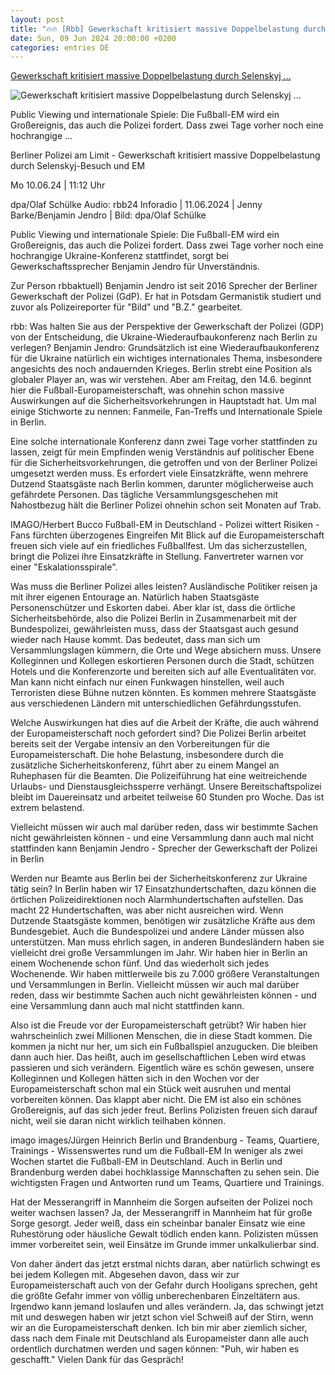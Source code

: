 ```yaml
---
layout: post
title: "🔥🔥 [Rbb] Gewerkschaft kritisiert massive Doppelbelastung durch Selenskyj ..."
date: Sun, 09 Jun 2024 20:00:00 +0200
categories: entries DE
---
```

[Gewerkschaft kritisiert massive Doppelbelastung durch Selenskyj ...](https://www.rbb24.de/politik/beitrag/2024/06/gewerkschaft-polizei-berlin-einsaetze-em-ukraine-konferenz.html)

![Gewerkschaft kritisiert massive Doppelbelastung durch Selenskyj ...](https://www.rbb24.de/content/dam/rbb/rbb/rbb24/2024/2024_06/dpa-account/polizisten-berlin.jpg.jpg/size=708x398.jpg)

Public Viewing und internationale Spiele: Die Fußball-EM wird ein Großereignis, das auch die Polizei fordert. Dass zwei Tage vorher noch eine hochrangige ...

Berliner Polizei am Limit - Gewerkschaft kritisiert massive Doppelbelastung durch Selenskyj-Besuch und EM

Mo 10.06.24 | 11:12 Uhr

dpa/Olaf Schülke Audio: rbb24 Inforadio | 11.06.2024 | Jenny Barke/Benjamin Jendro | Bild: dpa/Olaf Schülke

Public Viewing und internationale Spiele: Die Fußball-EM wird ein Großereignis, das auch die Polizei fordert. Dass zwei Tage vorher noch eine hochrangige Ukraine-Konferenz stattfindet, sorgt bei Gewerkschaftssprecher Benjamin Jendro für Unverständnis.

Zur Person rbbaktuell) Benjamin Jendro ist seit 2016 Sprecher der Berliner Gewerkschaft der Polizei (GdP). Er hat in Potsdam Germanistik studiert und zuvor als Polizeireporter für "Bild" und "B.Z." gearbeitet.

rbb: Was halten Sie aus der Perspektive der Gewerkschaft der Polizei (GDP) von der Entscheidung, die Ukraine-Wiederaufbaukonferenz nach Berlin zu verlegen? Benjamin Jendro: Grundsätzlich ist eine Wiederaufbaukonferenz für die Ukraine natürlich ein wichtiges internationales Thema, insbesondere angesichts des noch andauernden Krieges. Berlin strebt eine Position als globaler Player an, was wir verstehen. Aber am Freitag, den 14.6. beginnt hier die Fußball-Europameisterschaft, was ohnehin schon massive Auswirkungen auf die Sicherheitsvorkehrungen in Hauptstadt hat. Um mal einige Stichworte zu nennen: Fanmeile, Fan-Treffs und Internationale Spiele in Berlin.

Eine solche internationale Konferenz dann zwei Tage vorher stattfinden zu lassen, zeigt für mein Empfinden wenig Verständnis auf politischer Ebene für die Sicherheitsvorkehrungen, die getroffen und von der Berliner Polizei umgesetzt werden muss. Es erfordert viele Einsatzkräfte, wenn mehrere Dutzend Staatsgäste nach Berlin kommen, darunter möglicherweise auch gefährdete Personen. Das tägliche Versammlungsgeschehen mit Nahostbezug hält die Berliner Polizei ohnehin schon seit Monaten auf Trab.

IMAGO/Herbert Bucco Fußball-EM in Deutschland - Polizei wittert Risiken - Fans fürchten überzogenes Eingreifen Mit Blick auf die Europameisterschaft freuen sich viele auf ein friedliches Fußballfest. Um das sicherzustellen, bringt die Polizei ihre Einsatzkräfte in Stellung. Fanvertreter warnen vor einer "Eskalationsspirale".

Was muss die Berliner Polizei alles leisten? Ausländische Politiker reisen ja mit ihrer eigenen Entourage an. Natürlich haben Staatsgäste Personenschützer und Eskorten dabei. Aber klar ist, dass die örtliche Sicherheitsbehörde, also die Polizei Berlin in Zusammenarbeit mit der Bundespolizei, gewährleisten muss, dass der Staatsgast auch gesund wieder nach Hause kommt. Das bedeutet, dass man sich um Versammlungslagen kümmern, die Orte und Wege absichern muss. Unsere Kolleginnen und Kollegen eskortieren Personen durch die Stadt, schützen Hotels und die Konferenzorte und bereiten sich auf alle Eventualitäten vor. Man kann nicht einfach nur einen Funkwagen hinstellen, weil auch Terroristen diese Bühne nutzen könnten. Es kommen mehrere Staatsgäste aus verschiedenen Ländern mit unterschiedlichen Gefährdungsstufen.

Welche Auswirkungen hat dies auf die Arbeit der Kräfte, die auch während der Europameisterschaft noch gefordert sind? Die Polizei Berlin arbeitet bereits seit der Vergabe intensiv an den Vorbereitungen für die Europameisterschaft. Die hohe Belastung, insbesondere durch die zusätzliche Sicherheitskonferenz, führt aber zu einem Mangel an Ruhephasen für die Beamten. Die Polizeiführung hat eine weitreichende Urlaubs- und Dienstausgleichssperre verhängt. Unsere Bereitschaftspolizei bleibt im Dauereinsatz und arbeitet teilweise 60 Stunden pro Woche. Das ist extrem belastend.

Vielleicht müssen wir auch mal darüber reden, dass wir bestimmte Sachen nicht gewährleisten können - und eine Versammlung dann auch mal nicht stattfinden kann Benjamin Jendro - Sprecher der Gewerkschaft der Polizei in Berlin

Werden nur Beamte aus Berlin bei der Sicherheitskonferenz zur Ukraine tätig sein? In Berlin haben wir 17 Einsatzhundertschaften, dazu können die örtlichen Polizeidirektionen noch Alarmhundertschaften aufstellen. Das macht 22 Hundertschaften, was aber nicht ausreichen wird. Wenn Dutzende Staatsgäste kommen, benötigen wir zusätzliche Kräfte aus dem Bundesgebiet. Auch die Bundespolizei und andere Länder müssen also unterstützen. Man muss ehrlich sagen, in anderen Bundesländern haben sie vielleicht drei große Versammlungen im Jahr. Wir haben hier in Berlin an einem Wochenende schon fünf. Und das wiederholt sich jedes Wochenende. Wir haben mittlerweile bis zu 7.000 größere Veranstaltungen und Versammlungen in Berlin. Vielleicht müssen wir auch mal darüber reden, dass wir bestimmte Sachen auch nicht gewährleisten können - und eine Versammlung dann auch mal nicht stattfinden kann.

Also ist die Freude vor der Europameisterschaft getrübt? Wir haben hier wahrscheinlich zwei Millionen Menschen, die in diese Stadt kommen. Die kommen ja nicht nur her, um sich ein Fußballspiel anzugucken. Die bleiben dann auch hier. Das heißt, auch im gesellschaftlichen Leben wird etwas passieren und sich verändern. Eigentlich wäre es schön gewesen, unsere Kolleginnen und Kollegen hätten sich in den Wochen vor der Europameisterschaft schon mal ein Stück weit ausruhen und mental vorbereiten können. Das klappt aber nicht. Die EM ist also ein schönes Großereignis, auf das sich jeder freut. Berlins Polizisten freuen sich darauf nicht, weil sie daran nicht wirklich teilhaben können.

imago images/Jürgen Heinrich Berlin und Brandenburg - Teams, Quartiere, Trainings - Wissenswertes rund um die Fußball-EM In weniger als zwei Wochen startet die Fußball-EM in Deutschland. Auch in Berlin und Brandenburg werden dabei hochklassige Mannschaften zu sehen sein. Die wichtigsten Fragen und Antworten rund um Teams, Quartiere und Trainings.

Hat der Messerangriff in Mannheim die Sorgen aufseiten der Polizei noch weiter wachsen lassen? Ja, der Messerangriff in Mannheim hat für große Sorge gesorgt. Jeder weiß, dass ein scheinbar banaler Einsatz wie eine Ruhestörung oder häusliche Gewalt tödlich enden kann. Polizisten müssen immer vorbereitet sein, weil Einsätze im Grunde immer unkalkulierbar sind.

Von daher ändert das jetzt erstmal nichts daran, aber natürlich schwingt es bei jedem Kollegen mit. Abgesehen davon, dass wir zur Europameisterschaft auch von der Gefahr durch Hooligans sprechen, geht die größte Gefahr immer von völlig unberechenbaren Einzeltätern aus. Irgendwo kann jemand loslaufen und alles verändern. Ja, das schwingt jetzt mit und deswegen haben wir jetzt schon viel Schweiß auf der Stirn, wenn wir an die Europameisterschaft denken. Ich bin mir aber ziemlich sicher, dass nach dem Finale mit Deutschland als Europameister dann alle auch ordentlich durchatmen werden und sagen können: "Puh, wir haben es geschafft." Vielen Dank für das Gespräch!

